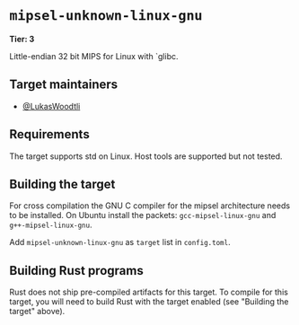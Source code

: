 # `mipsel-unknown-linux-gnu`

**Tier: 3**

Little-endian 32 bit MIPS for Linux with `glibc.

## Target maintainers

- [@LukasWoodtli](https://github.com/LukasWoodtli)

## Requirements

The target supports std on Linux. Host tools are supported but not tested.


## Building the target

For cross compilation the GNU C compiler for the mipsel architecture needs to
be installed. On Ubuntu install the packets: `gcc-mipsel-linux-gnu` and
`g++-mipsel-linux-gnu`.

Add `mipsel-unknown-linux-gnu` as `target` list in `config.toml`.

## Building Rust programs

Rust does not ship pre-compiled artifacts for this target. To compile for
this target, you will need to build Rust with the target enabled (see
"Building the target" above).
